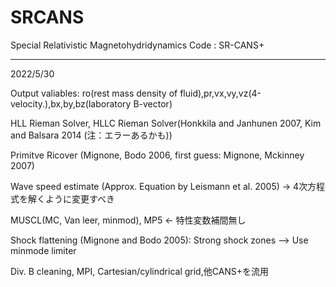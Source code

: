 # SRCANS

Special Relativistic Magnetohydridynamics Code : SR-CANS+

----
2022/5/30

Output valiables: ro(rest mass density of fluid),pr,vx,vy,vz(4-velocity.),bx,by,bz(laboratory B-vector)

HLL Rieman Solver, HLLC Rieman Solver(Honkkila and Janhunen 2007, Kim and Balsara 2014 (注：エラーあるかも))

Primitve Ricover (Mignone, Bodo 2006, first guess: Mignone, Mckinney 2007)

Wave speed estimate (Approx. Equation by Leismann et al. 2005) -> 4次方程式を解くように変更すべき

MUSCL(MC, Van leer, minmod), MP5 <- 特性変数補間無し

Shock flattening (Mignone and Bodo 2005): Strong shock zones --> Use minmode limiter

Div. B cleaning, MPI, Cartesian/cylindrical grid,他CANS+を流用

